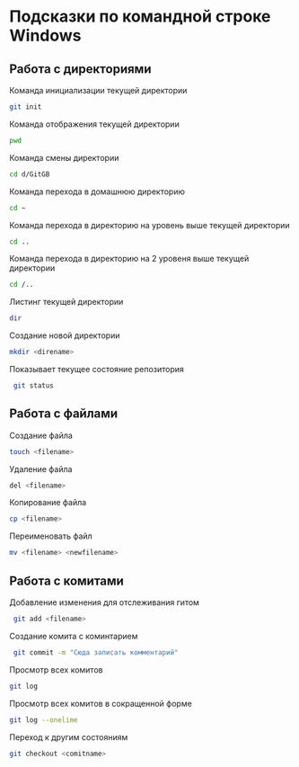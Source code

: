 # Подсказки по командной строке Windows

## Работа с директориями
Команда инициализации текущей директории
```sh
git init
```
Команда отображения текущей директории
```sh
pwd
```
Команда смены директории
```sh
cd d/GitGB
```
Команда перехода в домашнюю директорию
```sh
cd ~
```
Команда перехода в директорию на уровень выше текущей директории
```sh
cd ..
```
Команда перехода в директорию на 2 уровеня выше текущей директории
```sh
cd /..
```
Листинг текущей директории 
```sh
dir
```
Создание новой директории
```sh
mkdir <direname>
```
Показывает текущее состояние репозитория
```sh
 git status
```
## Работа с файлами

Создание файла
```sh
touch <filename>
```
Удаление файла
```sh
del <filename>
```
Копирование файла
```sh
cp <filename>
```
Переименовать файл
```sh
mv <filename> <newfilename>
```
## Работа с комитами

Добавление изменения для отслеживания гитом
```sh
 git add <filename>
```
Создание комита с коминтарием
```sh
 git commit -m "Сюда записать комментарий"
```
Просмотр всех комитов
```sh
git log
```
Просмотр всех комитов в сокращенной форме
```sh
git log --onelime
```
Переход к другим состояниям

```sh
git checkout <comitname>
```